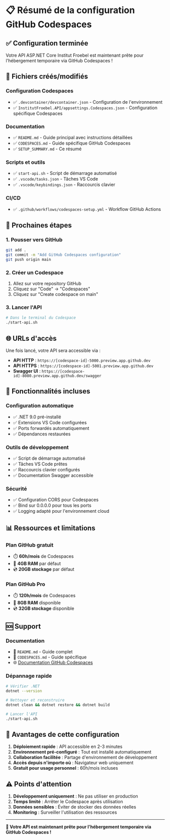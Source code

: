 # 📋 Résumé de la configuration GitHub Codespaces

## ✅ Configuration terminée

Votre API ASP.NET Core Institut Froebel est maintenant prête pour l'hébergement temporaire via GitHub Codespaces !

## 📁 Fichiers créés/modifiés

### Configuration Codespaces
- ✅ `.devcontainer/devcontainer.json` - Configuration de l'environnement
- ✅ `InstitutFroebel.API/appsettings.Codespaces.json` - Configuration spécifique Codespaces

### Documentation
- ✅ `README.md` - Guide principal avec instructions détaillées
- ✅ `CODESPACES.md` - Guide spécifique GitHub Codespaces
- ✅ `SETUP_SUMMARY.md` - Ce résumé

### Scripts et outils
- ✅ `start-api.sh` - Script de démarrage automatisé
- ✅ `.vscode/tasks.json` - Tâches VS Code
- ✅ `.vscode/keybindings.json` - Raccourcis clavier

### CI/CD
- ✅ `.github/workflows/codespaces-setup.yml` - Workflow GitHub Actions

## 🚀 Prochaines étapes

### 1. Pousser vers GitHub
```bash
git add .
git commit -m "Add GitHub Codespaces configuration"
git push origin main
```

### 2. Créer un Codespace
1. Allez sur votre repository GitHub
2. Cliquez sur "Code" → "Codespaces"
3. Cliquez sur "Create codespace on main"

### 3. Lancer l'API
```bash
# Dans le terminal du Codespace
./start-api.sh
```

## 🌐 URLs d'accès

Une fois lancé, votre API sera accessible via :
- **API HTTP** : `https://[codespace-id]-5000.preview.app.github.dev`
- **API HTTPS** : `https://[codespace-id]-5001.preview.app.github.dev`
- **Swagger UI** : `https://[codespace-id]-8080.preview.app.github.dev/swagger`

## 🔧 Fonctionnalités incluses

### Configuration automatique
- ✅ .NET 9.0 pré-installé
- ✅ Extensions VS Code configurées
- ✅ Ports forwardés automatiquement
- ✅ Dépendances restaurées

### Outils de développement
- ✅ Script de démarrage automatisé
- ✅ Tâches VS Code prêtes
- ✅ Raccourcis clavier configurés
- ✅ Documentation Swagger accessible

### Sécurité
- ✅ Configuration CORS pour Codespaces
- ✅ Bind sur 0.0.0.0 pour tous les ports
- ✅ Logging adapté pour l'environnement cloud

## 📊 Ressources et limitations

### Plan GitHub gratuit
- ⏱️ **60h/mois** de Codespaces
- 💾 **4GB RAM** par défaut
- 💿 **20GB stockage** par défaut

### Plan GitHub Pro
- ⏱️ **120h/mois** de Codespaces
- 💾 **8GB RAM** disponible
- 💿 **32GB stockage** disponible

## 🆘 Support

### Documentation
- 📖 `README.md` - Guide complet
- 📖 `CODESPACES.md` - Guide spécifique
- 🌐 [Documentation GitHub Codespaces](https://docs.github.com/en/codespaces)

### Dépannage rapide
```bash
# Vérifier .NET
dotnet --version

# Nettoyer et reconstruire
dotnet clean && dotnet restore && dotnet build

# Lancer l'API
./start-api.sh
```

## 🎯 Avantages de cette configuration

1. **Déploiement rapide** : API accessible en 2-3 minutes
2. **Environnement pré-configuré** : Tout est installé automatiquement
3. **Collaboration facilitée** : Partage d'environnement de développement
4. **Accès depuis n'importe où** : Navigateur web uniquement
5. **Gratuit pour usage personnel** : 60h/mois incluses

## ⚠️ Points d'attention

1. **Développement uniquement** : Ne pas utiliser en production
2. **Temps limité** : Arrêter le Codespace après utilisation
3. **Données sensibles** : Éviter de stocker des données réelles
4. **Monitoring** : Surveiller l'utilisation des ressources

---

**🎉 Votre API est maintenant prête pour l'hébergement temporaire via GitHub Codespaces !** 